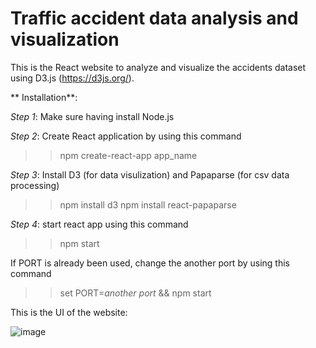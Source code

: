 # Traffic accident data analysis and visualization

This is the React website to analyze and visualize the accidents dataset using D3.js (https://d3js.org/).

** Installation**:

*Step 1*: Make sure having install Node.js

*Step 2*: Create React application by using this command 

>> npm create-react-app app_name

*Step 3*: Install D3 (for data visulization) and Papaparse (for csv data processing)

>> npm install d3
>> npm install react-papaparse

*Step 4*: start react app using this command

>> npm start

If PORT is already been used, change the another port by using this command

>> set PORT=*another port* && npm start

This is the UI of the website:

![image](https://github.com/user-attachments/assets/c307b450-cb66-4a76-9872-8e07d6e1495d)
